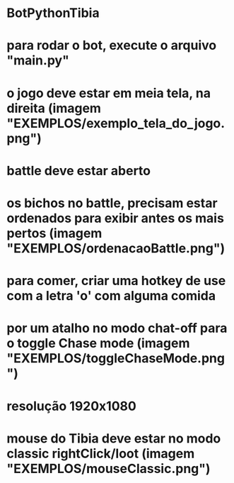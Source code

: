 # BotPythonTibia

# para rodar o bot, execute o arquivo "main.py"

# o jogo deve estar em meia tela, na direita (imagem "EXEMPLOS/exemplo_tela_do_jogo.png")

# battle deve estar aberto
# os bichos no battle, precisam estar ordenados para exibir antes os mais pertos (imagem "EXEMPLOS/ordenacaoBattle.png")

# para comer, criar uma hotkey de use com a letra 'o' com alguma comida

# por um atalho no modo chat-off para o toggle Chase mode (imagem "EXEMPLOS/toggleChaseMode.png")

# resolução 1920x1080

# mouse do Tibia deve estar no modo  classic rightClick/loot (imagem "EXEMPLOS/mouseClassic.png")
